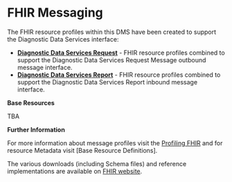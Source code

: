 # FHIR Messaging #

The FHIR resource profiles within this DMS have been created to support the Diagnostic Data Services interface:

 

 - **[Diagnostic Data Services Request]** - FHIR resource profiles combined to support the Diagnostic Data Services Request Message outbound message interface.
 - **[Diagnostic Data Services Report]** - FHIR resource profiles combined to support the Diagnostic Data Services Report inbound message interface.

**Base Resources**

TBA

**Further Information**

For more information about message profiles visit the [Profiling FHIR] and for resource Metadata visit [Base Resource Definitions].

The various downloads (including Schema files) and reference implementations are available on [FHIR website]. 
 

[background]: background.html
[Diagnostic Data Services Request]: ../Profile.DDS-Request/Profile.DDS-Request.html
[Diagnostic Data Services Report]: ../Profile.DDS-Report/Profile.DDS-Report.html
[Profiling FHIR]: http://hl7.org/fhir/profiling.html
[FHIR website]: http://hl7.org/fhir/index.html